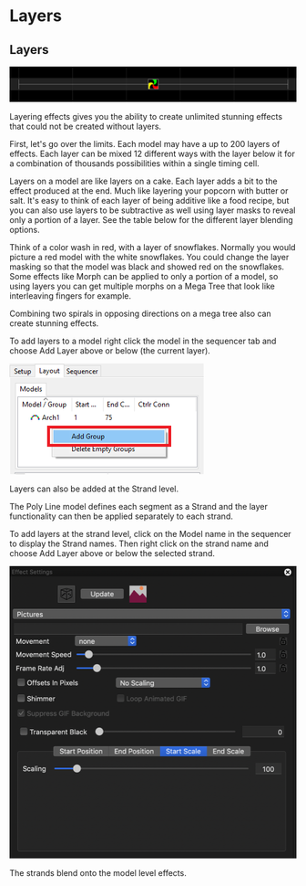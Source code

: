 # Layers

## Layers

![](../../../.gitbook/assets/image%20%28640%29.png)

Layering effects gives you the ability to create unlimited stunning effects that could not be created without layers.

First, let's go over the limits. Each model may have a up to 200 layers of effects. Each layer can be mixed 12 different ways with the layer below it for a combination of thousands possibilities within a single timing cell.

Layers on a model are like layers on a cake. Each layer adds a bit to the effect produced at the end. Much like layering your popcorn with butter or salt. It's easy to think of each layer of being additive like a food recipe, but you can also use layers to be subtractive as well using layer masks to reveal only a portion of a layer. See the table below for the different layer blending options.

Think of a color wash in red, with a layer of snowflakes. Normally you would picture a red model with the white snowflakes. You could change the layer masking so that the model was black and showed red on the snowflakes. Some effects like Morph can be applied to only a portion of a model, so using layers you can get multiple morphs on a Mega Tree that look like interleaving fingers for example.

Combining two spirals in opposing directions on a mega tree also can create stunning effects.

To add layers to a model right click the model in the sequencer tab and choose Add Layer above or below \(the current layer\).

![](../../../.gitbook/assets/image%20%28326%29.png)

Layers can also be added at the Strand level.

The Poly Line model defines each segment as a Strand and the layer functionality can then be applied separately to each strand.

To add layers at the strand level, click on the Model name in the sequencer to display the Strand names. Then right click on the strand name and choose Add Layer above or below the selected strand.

![](../../../.gitbook/assets/image%20%28777%29.png)

The strands blend onto the model level effects.

